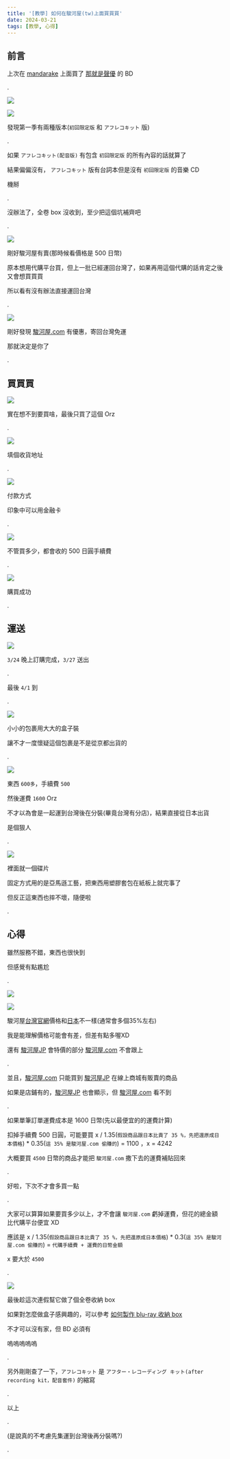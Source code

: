```yaml
---
title: '[教學] 如何在駿河屋(tw)上面買買買'
date: 2024-03-21
tags: [教學, 心得]
---
```


## 前言

上次在 [mandarake](../how-to-use-mandarake-oversea/index.md) 上面買了 [那就是聲優](http://soregaseiyu.com/products/) 的 BD

.

![](res/2024-04-05-17-18-45.png)

![](res/2024-04-05-17-19-05.png)

發現第一季有兩種版本(`初回限定版` 和 `アフレコキット` 版)

.

如果 `アフレコキット(配音版)` 有包含 `初回限定版` 的所有內容的話就算了

結果偏偏沒有， `アフレコキット` 版有台詞本但是沒有 `初回限定版` 的音樂 CD

機掰

.

沒辦法了，全卷 box 沒收到，至少把這個坑補齊吧

.

![](res/2024-04-05-17-27-41.png)

剛好駿河屋有賣(那時候看價格是 500 日幣)

原本想用代購平台買，但上一批已經運回台灣了，如果再用這個代購的話肯定之後又會想買買買

所以看有沒有辦法直接運回台灣

.

![](res/2024-04-05-17-26-08.png)

剛好發現 [駿河屋.com](https://www.suruga-ya.com/) 有優惠，寄回台灣免運

那就決定是你了

.

## 買買買

![](res/2024-03-24-23-13-22.png)

實在想不到要買啥，最後只買了這個 Orz

.

![](res/2024-03-24-23-13-55.png)

填個收貨地址

.

![](res/2024-03-24-23-15-46.png)

付款方式

印象中可以用金融卡

.

![](res/2024-03-24-23-16-53.png)

不管買多少，都會收的 500 日圓手續費

.

![](res/2024-03-24-23-22-44.png)

購買成功

.

## 運送

![](res/2024-04-05-17-34-11.png)

`3/24` 晚上訂購完成，`3/27` 送出

.

最後 `4/1` 到

.

![](res/2024-04-05-17-36-05.png)

小小的包裹用大大的盒子裝

讓不才一度懷疑這個包裹是不是從京都出貨的

.

![](res/2024-04-05-17-38-12.png)

東西 `600多`，手續費 `500`

然後運費 `1600` Orz

不才以為會是一起運到台灣後在分裝(畢竟台灣有分店)，結果直接從日本出貨

是個狠人

.

![](res/2024-04-05-17-37-02.png)

裡面就一個碟片

固定方式用的是亞馬遜工藝，把東西用塑膠套包在紙板上就完事了

但反正這東西也摔不壞，隨便啦

.

## 心得

雖然服務不錯，東西也很快到

但感覺有點尷尬

.

![](res/2024-04-05-17-47-12.png)

![](res/2024-04-05-17-45-07.png)

駿河屋[台灣官網](https://www.suruga-ya.com/zh-hant/products?keyword=%E7%A5%9E%E6%A7%98%E3%81%AB%E3%81%AA%E3%81%A3%E3%81%9F%E6%97%A5+BOX&btn_search=)價格和[日本](https://www.suruga-ya.jp/product/other/428066292)不一樣(通常會多個35%左右)

我是能理解價格可能會有差，但差有點多喔XD

還有 [駿河屋JP](https://www.suruga-ya.jp/) 會特價的部分 [駿河屋.com](https://www.suruga-ya.com/) 不會跟上

.

並且，[駿河屋.com](https://www.suruga-ya.com/) 只能買到 [駿河屋JP](https://www.suruga-ya.jp/) 在線上商城有販賣的商品

如果是店鋪有的，[駿河屋JP](https://www.suruga-ya.jp/) 也會顯示，但 [駿河屋.com](https://www.suruga-ya.com/) 看不到

.

如果單筆訂單運費成本是 1600 日幣(先以最便宜的的運費計算)

扣掉手續費 500 日圓，可能要買 x / 1.35(`假設商品跟日本比貴了 35 %，先把還原成日本價格`) * 0.35(`這 35% 是駿河屋.com 偷賺的`) = 1100 ，x = 4242

大概要買 `4500` 日幣的商品才能把 `駿河屋.com` 撒下去的運費補貼回來

.

好啦，下次不才會多買一點

.

大家可以算算如果要買多少以上，才不會讓 `駿河屋.com` 虧掉運費，但花的總金額比代購平台便宜 XD

應該是 x / 1.35(`假設商品跟日本比貴了 35 %，先把還原成日本價格`) * 0.3(`這 35% 是駿河屋.com 偷賺的`) = `代購手續費 + 運費的日幣金額`

x 要大於 `4500`

.

![](res/2024-04-05-18-06-24.png)

最後趁這次連假幫它做了個全卷收納 box

如果對怎麼做盒子感興趣的，可以參考 [如何製作 blu-ray 收納 box](../../02//how-to-make-anime-blur-ray-box/index.md)

不才可以沒有家，但 BD 必須有

嗚嗚嗚嗚嗚

.

另外剛剛查了一下，`アフレコキット` 是 `アフター・レコーディング キット(after recording kit，配音套件)` 的縮寫

.

以上

.

(是說真的不考慮先集運到台灣後再分裝嗎?)

.